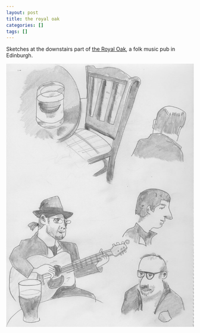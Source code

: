 ```yaml
---
layout: post
title: the royal oak
categories: []
tags: []
---
```


Sketches at the downstairs part of [the Royal Oak](http://www.royal-oak-folk.com/), a folk music pub in Edinburgh.

[![alt](/assets/img/blog/2018/royal-oak-760w.jpg)](/assets/img/blog/2018/royal-oak-760w.jpg)
